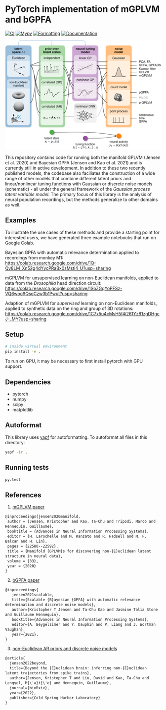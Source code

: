 # PyTorch implementation of mGPLVM and bGPFA

[![CI](https://github.com/tachukao/mgplvm-pytorch/actions/workflows/ci.yaml/badge.svg?branch=develop)](https://github.com/tachukao/mgplvm-pytorch/actions/workflows/ci.yaml/badge.svg?branch=develop)
[![Mypy](https://github.com/tachukao/mgplvm-pytorch/actions/workflows/mypy.yaml/badge.svg?branch=develop)](https://github.com/tachukao/mgplvm-pytorch/actions/workflows/mypy.yaml/badge.svg?branch=develop)
[![Formatting](https://github.com/tachukao/mgplvm-pytorch/actions/workflows/formatting.yml/badge.svg?branch=develop)](https://github.com/tachukao/mgplvm-pytorch/actions/workflows/formatting.yml/badge.svg?branch=develop)
[![Documentation](https://img.shields.io/badge/docs-latest-blue.svg)](https://tachukao.github.io/mgplvm-pytorch)

![schematic](docsrc/source/_static/small_lvm_fig.png)

This repository contains code for running both the manifold GPLVM (Jensen et al. 2020) and Bayesian GPFA (Jensen and Kao et al. 2021) and is currently still in active development.
In addition to these two recently published models, the codebase also faciliates the construction of a wide range of other models that combine different latent priors and linear/nonlinear tuning functions with Gaussian or discrete noise models (schematic) - all under the general framework of the _Gaussian process latent variable model_.
The primary focus of this library is the analysis of neural population recordings, but the methods generalize to other domains as well.

## Examples

To illustrate the use cases of these methods and provide a starting point for interested users, we have generated three example notebooks that run on Google Colab.

Bayesian GPFA with automatic relevance determination applied to recordings from monkey M1:\
https://colab.research.google.com/drive/1Q-Qy8LM_Xn52g4dYycPRaBx0sMsti4_U?usp=sharing

mGPLVM for unsupervised learning on non-Euclidean manifolds, applied to data from the _Drosophila_ head direction circuit:\
https://colab.research.google.com/drive/1SoZGqYoPFSz-VQ6woo9QsoCzw3b1Pwut?usp=sharing

Adaption of mGPLVM for _supervised_ learning on non-Euclidean manifolds, applied to synthetic data on the ring and group of 3D rotations:\
https://colab.research.google.com/drive/1C7x5u4cMsH5f4i261Yz81zgDHgcJ-_MY?usp=sharing

## Setup

```sh
# inside virtual environment
pip install -e .
```

To run on GPU, it may be necessary to first install pytorch with GPU support.

## Dependencies

- pytorch
- numpy
- scipy
- matplotlib

## Autoformat

This library uses [yapf](https://github.com/google/yapf) for autoformatting.
To autoformat all files in this directory:

```sh
yapf -ir .
```

## Running tests

```sh
py.test
```

## References

1. [mGPLVM paper](https://papers.nips.cc/paper/2020/file/fedc604da8b0f9af74b6cfc0fab2163c-Paper.pdf)

```
@inproceedings{jensen2020manifold,
 author = {Jensen, Kristopher and Kao, Ta-Chu and Tripodi, Marco and Hennequin, Guillaume},
 booktitle = {Advances in Neural Information Processing Systems},
 editor = {H. Larochelle and M. Ranzato and R. Hadsell and M. F. Balcan and H. Lin},
 pages = {22580--22592},
 title = {Manifold {GPLVM}s for discovering non-{E}uclidean latent structure in neural data},
 volume = {33},
 year = {2020}
}
```

2. [bGPFA paper](https://www.biorxiv.org/content/10.1101/2021.06.03.446788v1)

```
@inproceedings{
   jensen2021scalable,
   title={Scalable {B}ayesian {GPFA} with automatic relevance determination and discrete noise models},
   author={Kristopher T Jensen and Ta-Chu Kao and Jasmine Talia Stone and Guillaume Hennequin},
   booktitle={Advances in Neural Information Processing Systems},
   editor={A. Beygelzimer and Y. Dauphin and P. Liang and J. Wortman Vaughan},
   year={2021},
}
```

3. [non-Euclidean AR priors and discrete noise models](https://www.biorxiv.org/content/10.1101/2022.05.11.490308v2)

```
@article{
  jensen2022beyond,
  title={Beyond the {E}uclidean brain: inferring non-{E}uclidean latent trajectories from spike trains},
  author={Jensen, Kristopher T and Liu, David and Kao, Ta-Chu and Lengyel, M{\'a}t{\'e} and Hennequin, Guillaume},
  journal={bioRxiv},
  year={2022},
  publisher={Cold Spring Harbor Laboratory}
}
```
